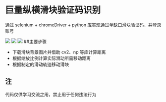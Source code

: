 # 巨量纵横滑块验证码识别
通过 selenium + chromeDriver + python 库实现通过单缺口滑块验证码，并登录账号

![](https://media.giphy.com/media/Mh1UOn40nFImRGvQZ5/giphy.gif)
![](https://media.giphy.com/media/Mh1UOn40nFImRGvQZ5/giphy.gif)
![](https://media.giphy.com/media/Mh1UOn40nFImRGvQZ5/giphy.gif)
##主要步骤
- 下载滑块背景图片并借助 cv2、np 等库计算距离
- 根据缩放比例计算实际滑动所需移动距离
- 根据制定的滑动轨迹移动滑块

## 注
代码仅供学习交流之用，禁止用于任何违法行为
